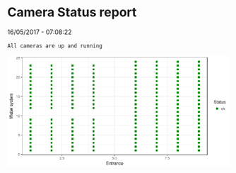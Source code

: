 Camera Status report
================
16/05/2017 - 07:08:22

    All cameras are up and running

![](camreport_files/figure-markdown_github/unnamed-chunk-2-1.png)
